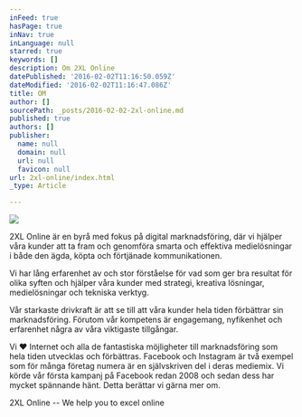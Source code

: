 ```yaml
---
inFeed: true
hasPage: true
inNav: true
inLanguage: null
starred: true
keywords: []
description: Om 2XL Online
datePublished: '2016-02-02T11:16:50.059Z'
dateModified: '2016-02-02T11:16:47.086Z'
title: OM
author: []
sourcePath: _posts/2016-02-02-2xl-online.md
published: true
authors: []
publisher:
  name: null
  domain: null
  url: null
  favicon: null
url: 2xl-online/index.html
_type: Article

---
```

![](https://the-grid-user-content.s3-us-west-2.amazonaws.com/05d09a56-e718-457b-91ee-cfe03f15f97a.jpg)

2XL Online är en byrå med fokus på digital marknadsföring, där vi hjälper våra kunder att ta fram och genomföra smarta och effektiva medielösningar i både den ägda, köpta och förtjänade kommunikationen. 

Vi har lång erfarenhet av och stor förståelse för vad som ger bra resultat för olika syften och hjälper våra kunder med strategi, kreativa lösningar, medielösningar och tekniska verktyg.

Vår starkaste drivkraft är att se till att våra kunder hela tiden förbättrar sin marknadsföring. Förutom vår kompetens är engagemang, nyfikenhet och erfarenhet några av våra viktigaste tillgångar.

Vi ♥ Internet och alla de fantastiska möjligheter till marknadsföring som hela tiden utvecklas och förbättras. Facebook och Instagram är två exempel som för många företag numera är en självskriven del i deras mediemix. Vi körde vår första kampanj på Facebook redan 2008 och sedan dess har mycket spännande hänt. Detta berättar vi gärna mer om.

2XL Online -- We help you to excel online